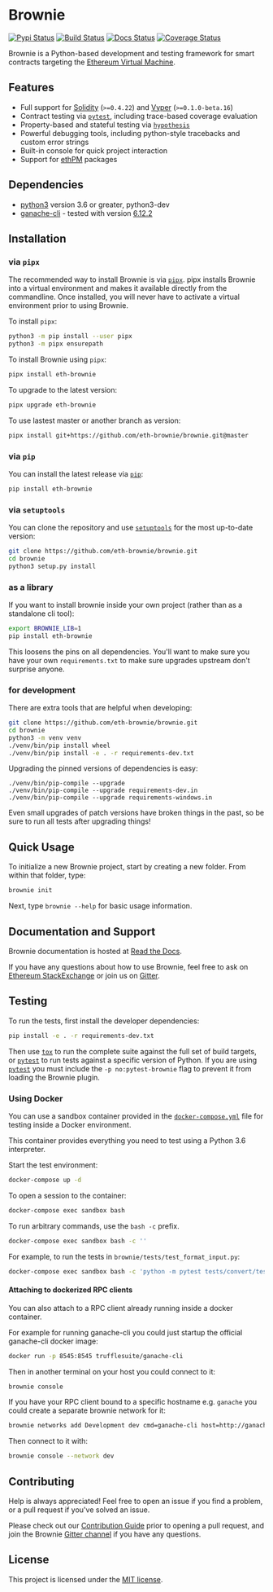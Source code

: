 # Brownie

[![Pypi Status](https://img.shields.io/pypi/v/eth-brownie.svg)](https://pypi.org/project/eth-brownie/) [![Build Status](https://img.shields.io/github/workflow/status/eth-brownie/brownie/brownie%20workflow)](https://github.com/eth-brownie/brownie/actions) [![Docs Status](https://readthedocs.org/projects/eth-brownie/badge/?version=latest)](https://eth-brownie.readthedocs.io/en/stable/) [![Coverage Status](https://img.shields.io/codecov/c/github/eth-brownie/brownie)](https://codecov.io/gh/eth-brownie/brownie)

Brownie is a Python-based development and testing framework for smart contracts targeting the [Ethereum Virtual Machine](https://solidity.readthedocs.io/en/v0.6.0/introduction-to-smart-contracts.html#the-ethereum-virtual-machine).

## Features

* Full support for [Solidity](https://github.com/ethereum/solidity) (`>=0.4.22`) and [Vyper](https://github.com/vyperlang/vyper) (`>=0.1.0-beta.16`)
* Contract testing via [`pytest`](https://github.com/pytest-dev/pytest), including trace-based coverage evaluation
* Property-based and stateful testing via [`hypothesis`](https://github.com/HypothesisWorks/hypothesis/tree/master/hypothesis-python)
* Powerful debugging tools, including python-style tracebacks and custom error strings
* Built-in console for quick project interaction
* Support for [ethPM](https://www.ethpm.com) packages

## Dependencies

* [python3](https://www.python.org/downloads/release/python-368/) version 3.6 or greater, python3-dev
* [ganache-cli](https://github.com/trufflesuite/ganache-cli) - tested with version [6.12.2](https://github.com/trufflesuite/ganache-cli/releases/tag/v6.12.2)

## Installation

### via `pipx`

The recommended way to install Brownie is via [`pipx`](https://github.com/pipxproject/pipx). pipx installs Brownie into a virtual environment and makes it available directly from the commandline. Once installed, you will never have to activate a virtual environment prior to using Brownie.

To install `pipx`:

```bash
python3 -m pip install --user pipx
python3 -m pipx ensurepath
```

To install Brownie using `pipx`:

```bash
pipx install eth-brownie
```

To upgrade to the latest version:

```bash
pipx upgrade eth-brownie
```

To use lastest master or another branch as version:
```bash
pipx install git+https://github.com/eth-brownie/brownie.git@master
```

### via `pip`

You can install the latest release via [`pip`](https://pypi.org/project/pip/):

```bash
pip install eth-brownie
```

### via `setuptools`

You can clone the repository and use [`setuptools`](https://github.com/pypa/setuptools) for the most up-to-date version:

```bash
git clone https://github.com/eth-brownie/brownie.git
cd brownie
python3 setup.py install
```

### as a library

If you want to install brownie inside your own project (rather than as a standalone cli tool):

```bash
export BROWNIE_LIB=1
pip install eth-brownie
```

This loosens the pins on all dependencies. You'll want to make sure you have your own `requirements.txt` to make sure upgrades upstream don't surprise anyone.

### for development

There are extra tools that are helpful when developing:

```bash
git clone https://github.com/eth-brownie/brownie.git
cd brownie
python3 -m venv venv
./venv/bin/pip install wheel
./venv/bin/pip install -e . -r requirements-dev.txt
```

Upgrading the pinned versions of dependencies is easy:
```
./venv/bin/pip-compile --upgrade
./venv/bin/pip-compile --upgrade requirements-dev.in
./venv/bin/pip-compile --upgrade requirements-windows.in
```

Even small upgrades of patch versions have broken things in the past, so be sure to run all tests after upgrading things!

## Quick Usage

To initialize a new Brownie project, start by creating a new folder. From within that folder, type:

```bash
brownie init
```

Next, type `brownie --help` for basic usage information.

## Documentation and Support

Brownie documentation is hosted at [Read the Docs](https://eth-brownie.readthedocs.io/en/latest/).

If you have any questions about how to use Brownie, feel free to ask on [Ethereum StackExchange](https://ethereum.stackexchange.com/) or join us on [Gitter](https://gitter.im/eth-brownie/community).

## Testing

To run the tests, first install the developer dependencies:

```bash
pip install -e . -r requirements-dev.txt
```

Then use [`tox`](https://github.com/tox-dev/tox) to run the complete suite against the full set of build targets, or [`pytest`](https://github.com/pytest-dev/pytest) to run tests against a specific version of Python. If you are using [`pytest`](https://github.com/pytest-dev/pytest) you must include the `-p no:pytest-brownie` flag to prevent it from loading the Brownie plugin.

### Using Docker

You can use a sandbox container provided in the [`docker-compose.yml`](docker-compose.yml) file for testing inside a Docker environment.

This container provides everything you need to test using a Python 3.6 interpreter.

Start the test environment:

```bash
docker-compose up -d
```

To open a session to the container:

```bash
docker-compose exec sandbox bash
```

To run arbitrary commands, use the `bash -c` prefix.

```bash
docker-compose exec sandbox bash -c ''
```

For example, to run the tests in `brownie/tests/test_format_input.py`:

```bash
docker-compose exec sandbox bash -c 'python -m pytest tests/convert/test_format_input.py'
```

#### Attaching to dockerized RPC clients

You can also attach to a RPC client already running inside a docker container.

For example for running ganache-cli you could just startup the official ganache-cli docker image:

```bash
docker run -p 8545:8545 trufflesuite/ganache-cli
```

Then in another terminal on your host you could connect to it:

```bash
brownie console
```

If you have your RPC client bound to a specific hostname e.g. `ganache` you could create a separate brownie network for it:

```bash
brownie networks add Development dev cmd=ganache-cli host=http://ganache:8545
```

Then connect to it with:

```bash
brownie console --network dev
```

## Contributing

Help is always appreciated! Feel free to open an issue if you find a problem, or a pull request if you've solved an issue.

Please check out our [Contribution Guide](CONTRIBUTING.md) prior to opening a pull request, and join the Brownie [Gitter channel](https://gitter.im/eth-brownie/community) if you have any questions.

## License

This project is licensed under the [MIT license](LICENSE).
